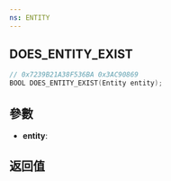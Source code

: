 ```yaml
---
ns: ENTITY
---
```

## DOES_ENTITY_EXIST

```c
// 0x7239B21A38F536BA 0x3AC90869
BOOL DOES_ENTITY_EXIST(Entity entity);
```


## 參數
* **entity**: 

## 返回值
